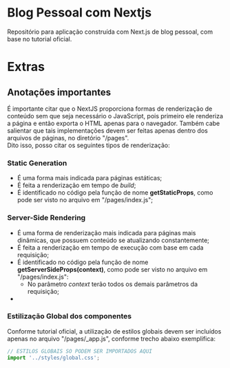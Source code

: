 # Blog Pessoal com Nextjs
Repositório para aplicação construída com Next.js de blog pessoal, com base no tutorial oficial.

# Extras
## Anotações importantes

É importante citar que o NextJS proporciona formas de renderização de conteúdo sem que seja necessário o JavaScript, pois primeiro ele renderiza a página e então exporta o HTML apenas para o navegador. Também cabe salientar que tais implementações devem ser feitas apenas dentro dos arquivos de páginas, no diretório "/pages".<br>
Dito isso, posso citar os seguintes tipos de renderização:

### Static Generation
- É uma forma mais indicada para páginas estáticas;
- É feita a renderização em tempo de <i>build</i>;
- É identificado no código pela função de nome <strong>getStaticProps</strong>, como pode ser visto no arquivo em "/pages/index.js";
### Server-Side Rendering
- É uma forma de renderização mais indicada para páginas mais dinâmicas, que possuem conteúdo se atualizando constantemente;
- É feita a renderização em tempo de execução com base em cada requisição;
- É identificado no código pela função de nome <strong>getServerSideProps(context)</strong>, como pode ser visto no arquivo em "/pages/index.js":
  - No parâmetro <i>context</i> terão todos os demais parâmetros da requisição;
- 

### Estilização Global dos componentes
Conforme tutorial oficial, a utilização de estilos globais devem ser incluídos apenas no arquivo "/pages/_app.js", conforme trecho abaixo exemplifica:
```javascript
// ESTILOS GLOBAIS SO PODEM SER IMPORTADOS AQUI
import '../styles/global.css';
```

